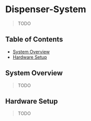 # Dispenser-System
> TODO

## Table of Contents
- [System Overview](#system-overview)
- [Hardware Setup](#hardware-setup)

## System Overview
> TODO 

## Hardware Setup
> TODO
